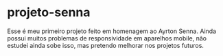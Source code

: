 # projeto-senna

Esse é meu primeiro projeto feito em homenagem ao Ayrton Senna. Ainda possui muitos problemas de responsividade em aparelhos mobile, não estudei ainda sobe isso, mas pretendo melhorar nos projetos futuros.
